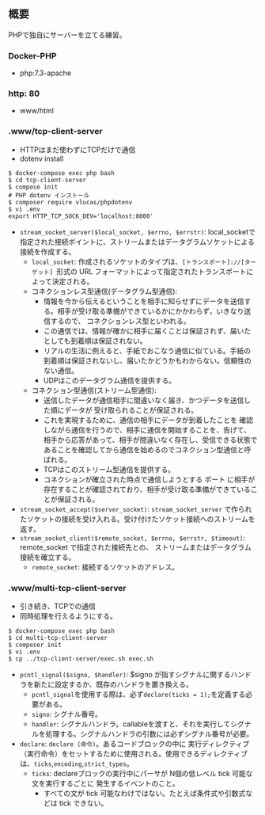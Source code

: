 ## 概要

PHPで独自にサーバーを立てる練習。

### Docker-PHP

- php:7.3-apache

### http: 80 

- www/html

### .www/tcp-client-server

- HTTPはまだ使わずにTCPだけで通信
- dotenv install
```sh:
$ docker-compose exec php bash
$ cd tcp-client-server
$ compose init
# PHP dotenv インストール
$ composer require vlucas/phpdotenv
$ vi .env
export HTTP_TCP_SOCK_DEV='localhost:8000'
```

- `stream_socket_server($local_socket, $errno, $errstr)`: local_socketで指定された接続ポイントに、ストリームまたはデータグラムソケットによる接続を作成する。
  - `local_socket`: 作成されるソケットのタイプは、`[トランスポート]://[ターゲット] `形式の URL フォーマットによって指定されたトランスポートによって決定される。
  - コネクションレス型通信(データグラム型通信):
    - 情報を今から伝えるということを相手に知らせずにデータを送信する。相手が受け取る準備ができているかにかかわらず，いきなり送信するので、 コネクションレス型といわれる。
    - この通信では、情報が確かに相手に届くことは保証されず、届いたとしても到着順は保証されない。
    - リアルの生活に例えると、手紙でおこなう通信に似ている。手紙の到着順は保証されないし、届いたかどうかもわからない。信頼性のない通信。
    - UDPはこのデータグラム通信を提供する。
  - コネクション型通信(ストリーム型通信):
    - 送信したデータが通信相手に間違いなく届き、かつデータを送信した順にデータが 受け取られることが保証される。
    - これを実現するために、通信の相手にデータが到着したことを 確認しながら通信を行うので、相手に通信を開始することを、告げて、相手から応答があって、相手が間違いなく存在し、受信できる状態であることを確認してから通信を始めるのでコネクション型通信と呼ばれる。
    - TCPはこのストリーム型通信を提供する。
    - コネクションが確立された時点で通信しようとする ポート に相手が存在することが確認されており、相手が受け取る準備ができていることが保証される。
- `stream_socket_accept($server_socket)`: `stream_socket_server` で作られたソケットの接続を受け入れる。受け付けたソケット接続へのストリームを返す。
- `stream_socket_client($remote_socket, $errno, $errstr, $timeout)`: remote_socket で指定された接続先との、 ストリームまたはデータグラム接続を確立する。
  - `remote_socket`: 接続するソケットのアドレス。

### .www/multi-tcp-client-server

- 引き続き、TCPでの通信
- 同時処理を行えるようにする。
```sh:
$ docker-compose exec php bash
$ cd multi-tcp-client-server
$ composer init
$ vi .env
$ cp ../tcp-client-server/exec.sh exec.sh 
```

- `pcntl_signal($signo, $handler)`: $signo が指すシグナルに関するハンドラを新たに設定するか、既存のハンドラを置き換える。
  - `pcntl_signal`を使用する際は、必ず`declare(ticks = 1);`を定義する必要がある。
  - `signo`: シグナル番号。
  - `handler`: シグナルハンドラ。callableを渡すと、それを実行してシグナルを処理する。シグナルハンドラの引数には必ずシグナル番号が必要。
- `declare`: `declare (命令)`。あるコードブロックの中に 実行ディレクティブ（実行命令）をセットするために使用される。使用できるディレクティブは、`ticks`,`encoding`,`strict_types`。
  - `ticks`: declareブロックの実行中にパーサが N個の低レベル tick 可能な文を実行するごとに 発生するイベントのこと。
    - すべての文が tick 可能なわけではない。たとえば条件式や引数式などは tick できない。


